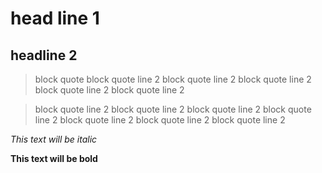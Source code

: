 # head line 1
##  headline 2

> block quote
> block quote line 2
> block quote line 2
> block quote line 2
> block quote line 2
> block quote line 2

> block quote line 2
> block quote line 2
> block quote line 2
> block quote line 2
> block quote line 2
> block quote line 2
> block quote line 2


*This text will be italic*

**This text will be bold**

